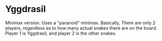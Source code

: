 # Yggdrasil
Minimax version. 
Uses a "paranoid" minimax.
Basically, 
There are only 2 players, regardless as to how many actual snakes there are on the board. 
Player 1 is Yggdrasil, and player 2 is the other snakes.
